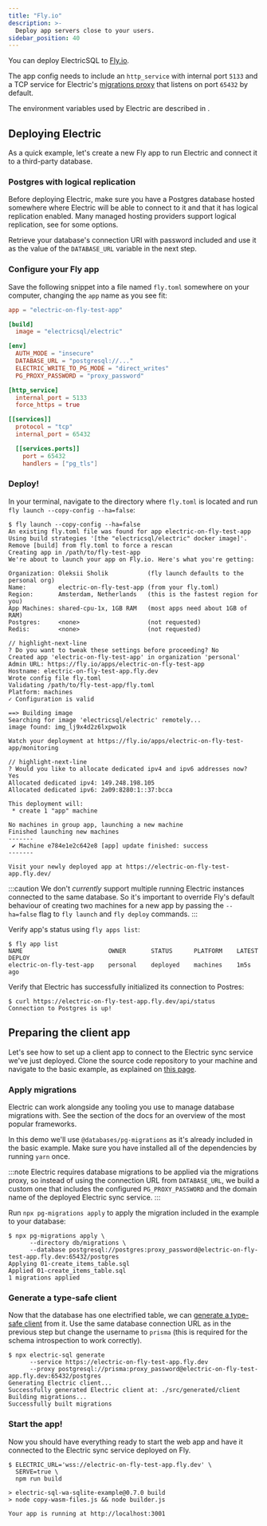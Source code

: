 ```yaml
---
title: "Fly.io"
description: >-
  Deploy app servers close to your users.
sidebar_position: 40
---
```


You can deploy ElectricSQL to [Fly.io](https://fly.io).

The app config needs to include an `http_service` with internal port `5133` and a TCP service for Electric's [migrations proxy](../../usage/data-modelling/migrations#migrations-proxy) that listens on port `65432` by default.

The environment variables used by Electric are described in <DocPageLink path="api/service" />.

## Deploying Electric

As a quick example, let's create a new Fly app to run Electric and connect it to a third-party database.

### Postgres with logical replication

Before deploying Electric, make sure you have a Postgres database hosted somewhere where Electric will be able to connect to it and that it has logical replication enabled. Many managed hosting providers support logical replication, see <DocPageLink path="usage/installation/postgres#hosting" /> for some options.

Retrieve your database's connection URI with password included and use it as the value of the `DATABASE_URL` variable in the next step.

### Configure your Fly app

Save the following snippet into a file named `fly.toml` somewhere on your computer, changing the `app` name as you see fit:

```toml
app = "electric-on-fly-test-app"

[build]
  image = "electricsql/electric"

[env]
  AUTH_MODE = "insecure"
  DATABASE_URL = "postgresql://..."
  ELECTRIC_WRITE_TO_PG_MODE = "direct_writes"
  PG_PROXY_PASSWORD = "proxy_password"

[http_service]
  internal_port = 5133
  force_https = true

[[services]]
  protocol = "tcp"
  internal_port = 65432

  [[services.ports]]
    port = 65432
    handlers = ["pg_tls"]
```

### Deploy!

In your terminal, navigate to the directory where `fly.toml` is located and run `fly launch --copy-config --ha=false`:

```text
$ fly launch --copy-config --ha=false
An existing fly.toml file was found for app electric-on-fly-test-app
Using build strategies '[the "electricsql/electric" docker image]'.
Remove [build] from fly.toml to force a rescan
Creating app in /path/to/fly-test-app
We're about to launch your app on Fly.io. Here's what you're getting:

Organization: Oleksii Sholik           (fly launch defaults to the personal org)
Name:         electric-on-fly-test-app (from your fly.toml)
Region:       Amsterdam, Netherlands   (this is the fastest region for you)
App Machines: shared-cpu-1x, 1GB RAM   (most apps need about 1GB of RAM)
Postgres:     <none>                   (not requested)
Redis:        <none>                   (not requested)

// highlight-next-line
? Do you want to tweak these settings before proceeding? No
Created app 'electric-on-fly-test-app' in organization 'personal'
Admin URL: https://fly.io/apps/electric-on-fly-test-app
Hostname: electric-on-fly-test-app.fly.dev
Wrote config file fly.toml
Validating /path/to/fly-test-app/fly.toml
Platform: machines
✓ Configuration is valid

==> Building image
Searching for image 'electricsql/electric' remotely...
image found: img_lj9x4d2z6lxpwo1k

Watch your deployment at https://fly.io/apps/electric-on-fly-test-app/monitoring

// highlight-next-line
? Would you like to allocate dedicated ipv4 and ipv6 addresses now? Yes
Allocated dedicated ipv4: 149.248.198.105
Allocated dedicated ipv6: 2a09:8280:1::37:bcca

This deployment will:
 * create 1 "app" machine

No machines in group app, launching a new machine
Finished launching new machines
-------
 ✔ Machine e784e1e2c642e8 [app] update finished: success
-------

Visit your newly deployed app at https://electric-on-fly-test-app.fly.dev/
```

:::caution
We don't _currently_ support multiple running Electric instances connected to the same database. So it's important to override Fly's default behaviour of creating two machines for a new app by passing the `--ha=false` flag to `fly launch` and `fly deploy` commands.
:::

Verify app's status using `fly apps list`:

```shell
$ fly app list
NAME                    	OWNER   	STATUS  	PLATFORM	LATEST DEPLOY
electric-on-fly-test-app	personal	deployed	machines	1m5s ago
```

Verify that Electric has successfully initialized its connection to Postres:

```shell
$ curl https://electric-on-fly-test-app.fly.dev/api/status
Connection to Postgres is up!
```

## Preparing the client app

Let's see how to set up a client app to connect to the Electric sync service we've just deployed. Clone the source code repository to your machine and navigate to the basic example, as explained on [this page](../../examples/basic#source-code).

### Apply migrations

Electric can work alongside any tooling you use to manage database migrations with. See the <DocPageLink path="integrations/backend" /> section of the docs for an overview of the most popular frameworks.

In this demo we'll use `@databases/pg-migrations` as it's already included in the basic example. Make sure you have installed all of the dependencies by running `yarn` once.

:::note
Electric requires database migrations to be applied via the migrations proxy, so instead of using the connection URL from `DATABASE_URL`, we build a custom one that includes the configured `PG_PROXY_PASSWORD` and the domain name of the deployed Electric sync service.
:::

Run `npx pg-migrations apply` to apply the migration included in the example to your database:

```shell
$ npx pg-migrations apply \
      --directory db/migrations \
      --database postgresql://postgres:proxy_password@electric-on-fly-test-app.fly.dev:65432/postgres
Applying 01-create_items_table.sql
Applied 01-create_items_table.sql
1 migrations applied
```

### Generate a type-safe client

Now that the database has one electrified table, we can [generate a type-safe client](../../usage/data-access/client.md) from it. Use the same database connection URL as in the previous step but change the username to `prisma` (this is required for the schema introspection to work correctly).

```shell
$ npx electric-sql generate
      --service https://electric-on-fly-test-app.fly.dev
      --proxy postgresql://prisma:proxy_password@electric-on-fly-test-app.fly.dev:65432/postgres
Generating Electric client...
Successfully generated Electric client at: ./src/generated/client
Building migrations...
Successfully built migrations
```

### Start the app!

Now you should have everything ready to start the web app and have it connected to the Electric sync service deployed on Fly.

```shell
$ ELECTRIC_URL='wss://electric-on-fly-test-app.fly.dev' \
  SERVE=true \
  npm run build

> electric-sql-wa-sqlite-example@0.7.0 build
> node copy-wasm-files.js && node builder.js

Your app is running at http://localhost:3001
```
